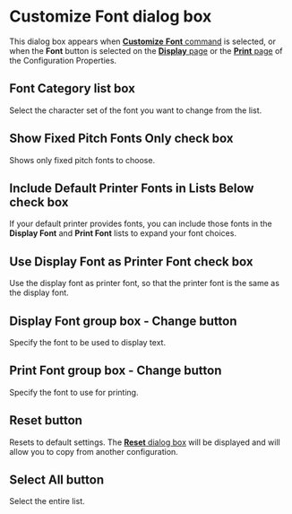 # Customize Font dialog box

This dialog box appears when [**Customize** **Font** command](../../../cmd/view/font) is selected, or when the
**Font** button is selected on the [**Display** page](../display/index)
or the [**Print** page](../print/index) of the Configuration
Properties.

## Font Category list box

Select the character set of the font you want to change from the list.

## Show Fixed Pitch Fonts Only check box

Shows only fixed pitch fonts to choose.

## Include Default Printer Fonts in Lists Below check box

If your default printer provides fonts, you can include those fonts in the
**Display Font** and **Print Font** lists to expand your font choices.

## Use Display Font as Printer Font check box

Use the display font as printer font, so that the printer font is the same as
the display font.

## Display Font group box - Change button

Specify the font to be used to display text.

## Print Font group box - Change button

Specify the font to use for printing.

## Reset button

Resets to default settings. The
[**Reset** dialog box](../reset/index) will be displayed
and will allow you to copy from another configuration.

## Select All button

Select the entire list.

